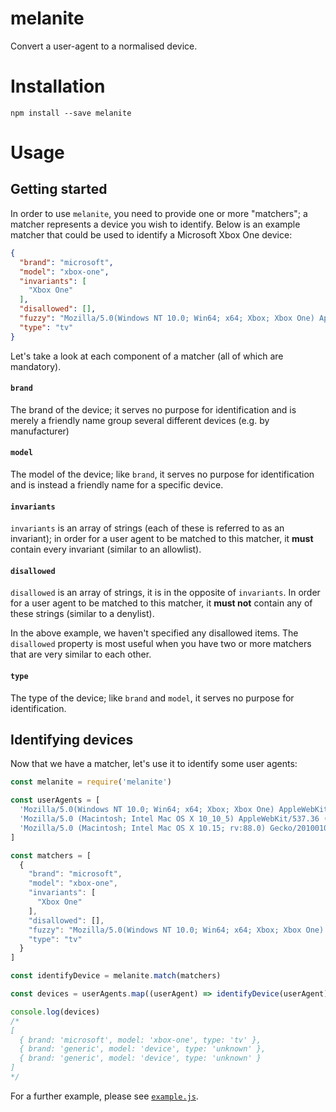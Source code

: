 # melanite
Convert a user-agent to a normalised device.

# Installation
`npm install --save melanite`

# Usage

## Getting started
In order to use `melanite`, you need to provide one or more
"matchers"; a matcher represents a device you wish to identify. Below
is an example matcher that could be used to identify a Microsoft Xbox
One device:
```json
{
  "brand": "microsoft",
  "model": "xbox-one",
  "invariants": [
    "Xbox One"
  ],
  "disallowed": [],
  "fuzzy": "Mozilla/5.0(Windows NT 10.0; Win64; x64; Xbox; Xbox One) AppleWebKit/537.36 (KHTML, like Gecko) Chrome/52.0.2743.116 Safari/537.36 Edge/15.15063",
  "type": "tv"
}
```

Let's take a look at each component of a matcher (all of which are
mandatory).

#### `brand`
The brand of the device; it serves no purpose for
identification and is merely a friendly name group several different
devices (e.g. by manufacturer)

#### `model`
The model of the device; like `brand`, it serves no purpose for
identification and is instead a friendly name for a specific device.

#### `invariants`
`invariants` is an array of strings (each of these is referred to as
an invariant); in order for a user agent to be matched to this
matcher, it **must** contain every invariant (similar to an allowlist).

#### `disallowed`
`disallowed` is an array of strings, it is in the opposite of
`invariants`. In order for a user agent to be matched to this matcher,
it **must not** contain any of these strings (similar to a denylist).

In the above example, we haven't specified any disallowed items. The
`disallowed` property is most useful when you have two or more
matchers that are very similar to each other.

#### `type`
The type of the device; like `brand` and `model`, it serves no purpose
for identification.

## Identifying devices
Now that we have a matcher, let's use it to identify some user agents:
```javascript
const melanite = require('melanite')

const userAgents = [
  'Mozilla/5.0(Windows NT 10.0; Win64; x64; Xbox; Xbox One) AppleWebKit/537.36 (KHTML, like Gecko) Chrome/52.0.713.12 Safari/57.36 Edge/15.4063',
  'Mozilla/5.0 (Macintosh; Intel Mac OS X 10_10_5) AppleWebKit/537.36 (KHTML, like Gecko) Chrome/46.0.2490.80 Safari/537.36',
  'Mozilla/5.0 (Macintosh; Intel Mac OS X 10.15; rv:88.0) Gecko/20100101 Firefox/88.0'
]

const matchers = [
  {
    "brand": "microsoft",
    "model": "xbox-one",
    "invariants": [
	  "Xbox One"
    ],
    "disallowed": [],
    "fuzzy": "Mozilla/5.0(Windows NT 10.0; Win64; x64; Xbox; Xbox One) AppleWebKit/537.36 (KHTML, like Gecko) Chrome/52.0.2743.116 Safari/537.36 Edge/15.15063",
    "type": "tv"
  }
]

const identifyDevice = melanite.match(matchers)

const devices = userAgents.map((userAgent) => identifyDevice(userAgent))

console.log(devices)
/*
[
  { brand: 'microsoft', model: 'xbox-one', type: 'tv' },
  { brand: 'generic', model: 'device', type: 'unknown' },
  { brand: 'generic', model: 'device', type: 'unknown' }
]
*/
```

For a further example, please see [`example.js`](./example.js).
